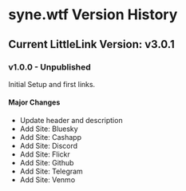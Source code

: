 # syne.wtf Version History

## Current LittleLink Version: v3.0.1

<!-- ### v1.0.0 - Unpublished

< Description >

#### Major Changes
- < Blah > -->

### v1.0.0 - Unpublished

Initial Setup and first links.

#### Major Changes
- Update header and description
- Add Site: Bluesky
- Add Site: Cashapp
- Add Site: Discord
- Add Site: Flickr
- Add Site: Github
- Add Site: Telegram
- Add Site: Venmo
